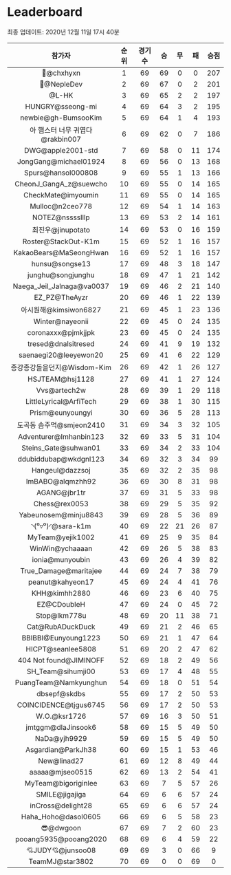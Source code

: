# Leaderboard
최종 업데이트: 2020년 12월 11일 17시 40분




| 참가자 | 순위 | 경기수 | 승 | 무 | 패 | 승점 |
|:---:|:---:|:---:|:---:|:---:|:---:|:---:|
| 👑@chxhyxn | 1 | 69 | 69 | 0 | 0 | 207 |
| 💸@NepleDev | 2 | 69 | 67 | 0 | 2 | 201 |
| @L-HK | 3 | 69 | 65 | 2 | 2 | 197 |
| HUNGRY@sseong-mi | 4 | 69 | 64 | 3 | 2 | 195 |
| newbie@gh-BumsooKim | 5 | 69 | 64 | 1 | 4 | 193 |
| 아 햄스터 너무 귀엽다@rakbin007 | 6 | 69 | 62 | 0 | 7 | 186 |
| DWG@apple2001-std | 7 | 69 | 58 | 0 | 11 | 174 |
| JongGang@michael01924 | 8 | 69 | 56 | 0 | 13 | 168 |
| Spurs@hansol000808 | 9 | 69 | 55 | 1 | 13 | 166 |
| CheonJ_GangA_z@suewcho | 10 | 69 | 55 | 0 | 14 | 165 |
| CheckMate@imyoumin | 11 | 69 | 55 | 0 | 14 | 165 |
| Mulloc@n2ceo778 | 12 | 69 | 54 | 1 | 14 | 163 |
| NOTEZ@nsssslllp | 13 | 69 | 53 | 2 | 14 | 161 |
| 최진우@jinupotato | 14 | 69 | 53 | 0 | 16 | 159 |
| Roster@StackOut-K1m | 15 | 69 | 52 | 1 | 16 | 157 |
| KakaoBears@MaSeongHwan | 16 | 69 | 52 | 1 | 16 | 157 |
| hunsu@songse13 | 17 | 69 | 48 | 3 | 18 | 147 |
| junghu@songjunghu | 18 | 69 | 47 | 1 | 21 | 142 |
| Naega_Jeil_Jalnaga@va0037 | 19 | 69 | 46 | 2 | 21 | 140 |
| EZ_PZ@TheAyzr | 20 | 69 | 46 | 1 | 22 | 139 |
| 아시원해@kimsiwon6827 | 21 | 69 | 45 | 1 | 23 | 136 |
| Winter@nayeonii | 22 | 69 | 45 | 0 | 24 | 135 |
| coronaxxx@pjmkjjpk | 23 | 69 | 45 | 0 | 24 | 135 |
| tresed@dnalsitresed | 24 | 69 | 41 | 9 | 19 | 132 |
| saenaegi20@leeyewon20 | 25 | 69 | 41 | 6 | 22 | 129 |
| 종강종강돌을던지@Wisdom-Kim | 26 | 69 | 42 | 1 | 26 | 127 |
| HSJTEAM@hsj1128 | 27 | 69 | 41 | 1 | 27 | 124 |
| Vvs@artech2w | 28 | 69 | 39 | 1 | 29 | 118 |
| LittleLyrical@ArfiTech | 29 | 69 | 38 | 1 | 30 | 115 |
| Prism@eunyoungyi | 30 | 69 | 36 | 5 | 28 | 113 |
| 도곡동 솜주먹@smjeon2410 | 31 | 69 | 34 | 3 | 32 | 105 |
| Adventurer@Imhanbin123 | 32 | 69 | 33 | 5 | 31 | 104 |
| Steins_Gate@suhwan01 | 33 | 69 | 34 | 2 | 33 | 104 |
| ddubiddubap@wkdgnl123 | 34 | 69 | 32 | 3 | 34 | 99 |
| Hangeul@dazzsoj | 35 | 69 | 32 | 2 | 35 | 98 |
| ImBABO@alqmzhh92 | 36 | 69 | 30 | 8 | 31 | 98 |
| AGANG@jbr1tr | 37 | 69 | 31 | 5 | 33 | 98 |
| Chess@rex0053 | 38 | 69 | 29 | 5 | 35 | 92 |
| Yabeunosem@minju8843 | 39 | 69 | 28 | 5 | 36 | 89 |
| ◝(⁰▿⁰)◜@sara-k1m | 40 | 69 | 22 | 21 | 26 | 87 |
| MyTeam@yejik1002 | 41 | 69 | 25 | 9 | 35 | 84 |
| WinWin@ychaaaan | 42 | 69 | 26 | 5 | 38 | 83 |
| ionia@munyoubin | 43 | 69 | 26 | 4 | 39 | 82 |
| True_Damage@maritajee | 44 | 69 | 24 | 7 | 38 | 79 |
| peanut@kahyeon17 | 45 | 69 | 24 | 4 | 41 | 76 |
| KHH@kimhh2880 | 46 | 69 | 23 | 6 | 40 | 75 |
| EZ@CDoubleH | 47 | 69 | 24 | 0 | 45 | 72 |
| Stop@lkm778u | 48 | 69 | 20 | 11 | 38 | 71 |
| Cat@RubADuckDuck | 49 | 69 | 21 | 2 | 46 | 65 |
| BBIBBI@Eunyoung1223 | 50 | 69 | 21 | 1 | 47 | 64 |
| HICPT@seanlee5808 | 51 | 69 | 20 | 2 | 47 | 62 |
| 404 Not found@JIMINOFF | 52 | 69 | 18 | 2 | 49 | 56 |
| SH_Team@sihumji00 | 53 | 69 | 17 | 4 | 48 | 55 |
| PuangTeam@Namkyunghun | 54 | 69 | 18 | 0 | 51 | 54 |
| dbsepf@skdbs | 55 | 69 | 17 | 2 | 50 | 53 |
| COINCIDENCE@tjgus6745 | 56 | 69 | 17 | 2 | 50 | 53 |
| W.O.@ksr1726 | 57 | 69 | 16 | 3 | 50 | 51 |
| jmtggm@dlaJinsook6 | 58 | 69 | 15 | 5 | 49 | 50 |
| NaDa@yjh9929 | 59 | 69 | 15 | 5 | 49 | 50 |
| Asgardian@ParkJh38 | 60 | 69 | 15 | 1 | 53 | 46 |
| New@linad27 | 61 | 69 | 12 | 8 | 49 | 44 |
| aaaaa@mjseo0515 | 62 | 69 | 13 | 2 | 54 | 41 |
| MyTeam@bigoriginlee | 63 | 69 | 7 | 5 | 57 | 26 |
| SMILE@jigajiga | 64 | 69 | 6 | 6 | 57 | 24 |
| inCross@delight28 | 65 | 69 | 6 | 6 | 57 | 24 |
| Haha_Hoho@dasol0605 | 66 | 69 | 6 | 5 | 58 | 23 |
| 😎@dwgoon | 67 | 69 | 7 | 2 | 60 | 23 |
| pooang5935@pooang2020 | 68 | 69 | 6 | 4 | 59 | 22 |
| 💘JUDY💘@junsoo08 | 69 | 69 | 3 | 0 | 66 | 9 |
| TeamMJ@star3802 | 70 | 69 | 0 | 0 | 69 | 0 |